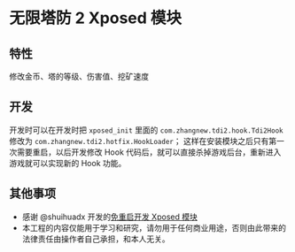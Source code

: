 # 无限塔防 2 Xposed 模块

## 特性

修改金币、塔的等级、伤害值、挖矿速度

## 开发

开发时可以在开发时把 `xposed_init` 里面的 `com.zhangnew.tdi2.hook.Tdi2Hook` 修改为 `com.zhangnew.tdi2.hotfix.HookLoader`；
这样在安装模块之后只有第一次需要重启，以后开发修改 Hook 代码后，就可以直接杀掉游戏后台，重新进入游戏就可以实现新的 Hook 功能。

## 其他事项

* 感谢 @shuihuadx 开发的[免重启开发 Xposed 模块](https://github.com/shuihuadx/XposedHook)
* 本工程的内容仅能用于学习和研究，请勿用于任何商业用途，否则由此带来的法律责任由操作者自己承担，和本人无关。